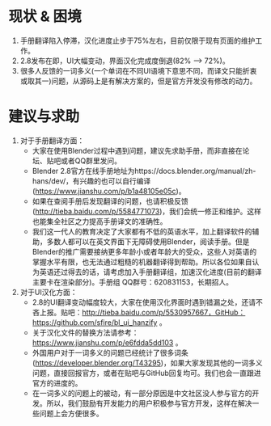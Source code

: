 # 现状 & 困境

1. 手册翻译陷入停滞，汉化进度止步于75%左右，目前仅限于现有页面的维护工作。
2. 2.8发布在即，UI大幅变动，界面汉化完成度倒退(82% --> 72%)。
3. 很多人反馈的一词多义(一个单词在不同UI语境下意思不同，而译文只能折衷或取其一)问题，从源码上是有解决方案的，但是官方开发没有修改的动力。

# 建议与求助

1. 对于手册翻译方面：
   - 大家在使用Blender过程中遇到问题，建议先求助手册，而非直接在论坛、贴吧或者QQ群里发问。
   - Blender 2.8官方在线手册地址为https://docs.blender.org/manual/zh-hans/dev/，有兴趣的也可以自行编译(https://www.jianshu.com/p/b1a48105e05c)。
   - 如果在查阅手册后发现翻译的问题，也请积极反馈(http://tieba.baidu.com/p/5584771073)，我们会统一修正和维护。这样也能集全社区之力提高手册译文的准确性。
   - 我们这一代人的教育决定了大家都有不低的英语水平，加上翻译软件的辅助，多数人都可以在英文界面下无障碍使用Blender，阅读手册。但是Blender的推广需要接纳更多年龄小或者年龄大的受众，这些人对英语的掌握水平有限，也无法通过粗糙的机器翻译得到帮助。所以各位如果自认为英语还过得去的话，请考虑加入手册翻译组，加速汉化进度(目前的翻译主要卡在渲染部分)。手册组 QQ群号：620831153，长期招人。
2. 对于UI汉化方面：
   - 2.8的UI翻译变动幅度较大，大家在使用汉化界面时遇到错漏之处，还请不吝上报。贴吧：http://tieba.baidu.com/p/5530957667，GitHub：https://github.com/sfire/bl_ui_hanzify 。
   - 关于汉化文件的替换方法请参考：https://www.jianshu.com/p/e6fdda5dd103 。
   - 外国用户对于一词多义的问题已经统计了很多词条(https://developer.blender.org/T43295)，如果大家发现其他的一词多义问题，直接回报官方，或者在贴吧与GitHub回复均可。我们也会一直跟进官方的进度的。
   - 在一词多义的问题上的被动，有一部分原因是中文社区没人参与官方的开发。所以，我们鼓励有开发能力的用户积极参与官方开发，这样在解决一些问题上会方便很多。